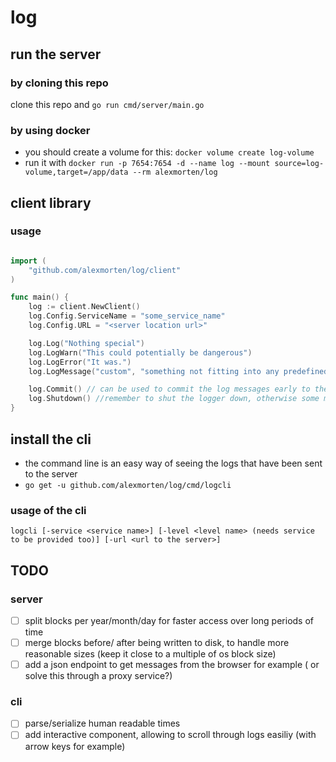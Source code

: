 # log

## run the server 

### by cloning this repo
 clone this repo and `go run cmd/server/main.go`

### by using docker
- you should create a volume for this: `docker volume create log-volume`
- run it with `docker run -p 7654:7654 -d --name log --mount source=log-volume,target=/app/data --rm alexmorten/log`

## client library 

### usage
```go

import (
	"github.com/alexmorten/log/client"
)

func main() {
	log := client.NewClient()
	log.Config.ServiceName = "some_service_name"
	log.Config.URL = "<server location url>"

	log.Log("Nothing special")
	log.LogWarn("This could potentially be dangerous")
	log.LogError("It was.")
	log.LogMessage("custom", "something not fitting into any predefined level")

	log.Commit() // can be used to commit the log messages early to the server
	log.Shutdown() //remember to shut the logger down, otherwise some messages could be lost on an ungraceful shutdown
}

```

## install the cli
- the command line is an easy way of seeing the logs that have been sent to the server
- `go get -u github.com/alexmorten/log/cmd/logcli`

### usage of the cli

`logcli [-service <service name>] [-level <level name> (needs service to be provided too)] [-url <url to the server>]`

## TODO
### server 
- [ ] split blocks per year/month/day for faster access over long periods of time
- [ ] merge blocks before/ after being written to disk, to handle more reasonable sizes (keep it close to a multiple of os block size)
- [ ] add a json endpoint to get messages from the browser for example ( or solve this through a proxy service?)

### cli
- [ ] parse/serialize human readable times 
- [ ] add interactive component, allowing to scroll through logs easiliy (with arrow keys for example)

